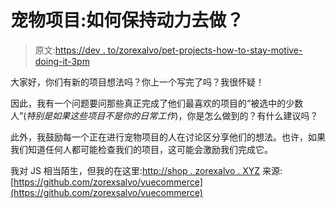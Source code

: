 # 宠物项目:如何保持动力去做？

> 原文:[https://dev . to/zorexalvo/pet-projects-how-to-stay-motive-doing-it-3pm](https://dev.to/zorexsalvo/pet-projects-how-to-stay-motivated-doing-it-3pm)

大家好，你们有新的项目想法吗？你上一个写完了吗？我很怀疑！

因此，我有一个问题要问那些真正完成了他们最喜欢的项目的“被选中的少数人”(*特别是如果这些项目不是你的日常工作*)，你是怎么做到的？有什么建议吗？

此外，我鼓励每一个正在进行宠物项目的人在讨论区分享他们的想法。也许，如果我们知道任何人都可能检查我们的项目，这可能会激励我们完成它。

我对 JS 相当陌生，但我的在这里:[http://shop . zorexalvo . XYZ](http://shop.zorexsalvo.xyz)
来源:[https://github.com/zorexsalvo/vuecommerce](https://github.com/zorexsalvo/vuecommerce)